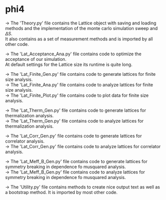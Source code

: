 # phi4

-> The 'Theory.py' file contains the Lattice object with saving and loading methods and the implementation of the monte carlo simulation sweep and $\Delta S$. \
It also contains as a set of measurement methods and is imported by all other code.

-> The 'Lat_Acceptance_Ana.py' file contains code to optimize the acceptance of our simulation. \
At default settings for the Lattice size its runtime is quite long.

-> The 'Lat_Finite_Gen.py' file contains code to generate lattices for finite size analysis. \
-> The 'Lat_Finite_Ana.py' file contains code to analyze lattices for finite size analysis. \
-> The 'Lat_Finite_Plot.py' file contains code to plot data for finite size analysis.

-> The 'Lat_Therm_Gen.py' file contains code to generate lattices for thermalization analysis. \
-> The 'Lat_Therm_Gen.py' file contains code to analyze lattices for thermalization analysis.

-> The 'Lat_Corr_Gen.py' file contains code to generate lattices for correlator analysis. \
-> The 'Lat_Corr_Gen.py' file contains code to analyze lattices for correlator analysis.

-> The 'Lat_Meff_B_Gen.py' file contains code to generate lattices for symmetry breaking in dependence fo musquared analysis. \
-> The 'Lat_Meff_B_Gen.py' file contains code to analyze lattices for symmetry breaking in dependence fo musquared analysis.

-> The 'Utility.py' file contains methods to create nice output text as well as a bootstrap method. It is imported by most other code.
